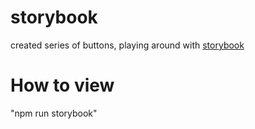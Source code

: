 # storybook

created series of buttons, playing around with [storybook](https://storybook.js.org/)

# How to view

"npm run storybook"
